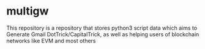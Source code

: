 # multigw
This repository is a repository that stores python3 script data which aims to Generate Gmail DotTrick/CapitalTrick, as well as helping users of blockchain networks like EVM and most others 
